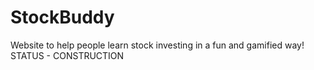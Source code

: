 # StockBuddy
Website to help people learn stock investing in a fun and gamified way!
STATUS - CONSTRUCTION
